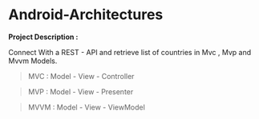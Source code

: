 # Android-Architectures

**Project Description :**

Connect With a REST - API and retrieve list of countries in Mvc , Mvp and Mvvm Models.


> MVC  : Model - View - Controller




> MVP  : Model - View - Presenter




> MVVM : Model  - View - ViewModel
